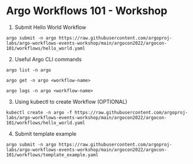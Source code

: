# Argo Workflows 101 - Workshop

1. Submit Hello World Workflow

```argo submit -n argo https://raw.githubusercontent.com/argoproj-labs/argo-workflows-events-workshop/main/argocon2022/argocon-101/workflows/hello_world.yaml```

2. Useful Argo CLI commands

```shell
argo list -n argo 

argo get -n argo <workflow-name>

argo logs -n argo <workflow-name>
```

3. Using kubectl to create Workflow (OPTIONAL)

```kubectl create -n argo -f https://raw.githubusercontent.com/argoproj-labs/argo-workflows-events-workshop/main/argocon2022/argocon-101/workflows/hello_world.yaml```

4. Submit template example

```argo submit -n argo https://raw.githubusercontent.com/argoproj-labs/argo-workflows-events-workshop/main/argocon2022/argocon-101/workflows/template_example.yaml```